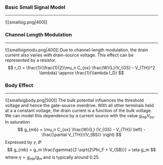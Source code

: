 ### Basic Small Signal Model
---
![[smallsig.png|400]]

### Channel Length Modulation
---
![[smallsigmodu.png|400]]
Due to channel-length modulation, the drain current also varies with drain-source voltage. This effect can be represented by a resistor.
$$ r_O = \frac{1}{\frac{1}{2}\mu_n C_{ox} \frac{W}{L}(V_{GS} - V_{TH})^2 \lambda} \approx \frac{1}{\lambda I_D} $$
### Body Effect
---
![[smallsigbody.png|500]]
The bulk potential influences the threshold voltage and hence the gate-source overdrive. With all other terminals held at a a constant voltage, the drain current is a function of the bulk voltage. We can model this dependence by a current source with the value $g_{mb}V_{bs}$. In saturation
$$ g_{mb} = \mu_n C_{ox} \frac{W}{L} (V_{GS} - V_{TH}) \left( - \frac{\partial V_{TH}}{V_{BS}} \right) $$
Expressed by $\gamma, \Phi$
$$ g_{mb} = g_m \frac{\gamma}{2 \sqrt{2\Phi_F + V_{SB}}} = \eta g_m $$
where $\eta = g_{mb}/g_m$ and is typically around $0.25$. 